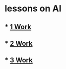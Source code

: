 # lessons on AI

## *  [1 Work](https://github.com/Zaplavs/lessons_on_AI/tree/main/Workbook_No._1)  

## *  [2 Work](https://github.com/Zaplavs/lessons_on_AI/tree/main/Workbook_No._2)  

## *  [3 Work](https://github.com/Zaplavs/lessons_on_AI/tree/main/Workbook_No._3)  
